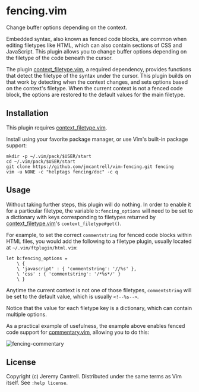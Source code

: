 # fencing.vim

Change buffer options depending on the context.

Embedded syntax, also known as fenced code blocks, are common when
editing filetypes like HTML, which can also contain sections of CSS
and JavaScript. This plugin allows you to change buffer options
depending on the filetype of the code beneath the cursor.

The plugin [context_filetype.vim][1], a required dependency, provides
functions that detect the filetype of the syntax under the cursor.
This plugin builds on that work by detecting when the context changes,
and sets options based on the context's filetype. When the current
context is not a fenced code block, the options are restored to the
default values for the main filetype.

## Installation

This plugin requires [context_filetype.vim][1].

Install using your favorite package manager, or use Vim's built-in
package support:

```
mkdir -p ~/.vim/pack/$USER/start
cd ~/.vim/pack/$USER/start
git clone https://github.com/jmcantrell/vim-fencing.git fencing
vim -u NONE -c "helptags fencing/doc" -c q
```

## Usage

Without taking further steps, this plugin will do nothing. In order to
enable it for a particular filetype, the variable `b:fencing_options`
will need to be set to a dictionary with keys corresponding to
filetypes returned by [context_filetype.vim][1]'s
`context_filetype#get()`.

For example, to set the correct `commentstring` for fenced code blocks
within HTML files, you would add the following to a filetype plugin,
usually located at `~/.vim/ftplugin/html.vim`:

```
let b:fencing_options =
    \ {
    \ 'javascript' : { 'commentstring': '//%s' },
    \ 'css' : { 'commentstring': '/*%s*/' }
    \ }
```

Anytime the current context is not one of those filetypes,
`commentstring` will be set to the default value, which is usually
`<!--%s-->`.

Notice that the value for each filetype key is a dictionary, which can
contain multiple options.

As a practical example of usefulness, the example above enables fenced
code support for [commentary.vim][2], allowing you to do this:

![fencing-commentary][3]

## License

Copyright (c) Jeremy Cantrell. Distributed under the same terms as Vim
itself. See `:help license`.

[1]: https://github.com/Shougo/context_filetype.vim
[2]: https://github.com/tpope/vim-commentary
[3]: https://media.giphy.com/media/LOj7sYJsecb9V7OpvM/giphy.gif "commenting fenced code"

